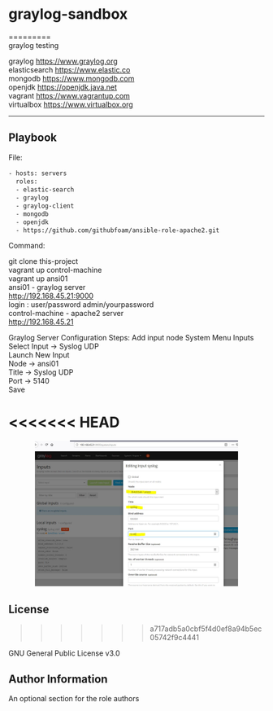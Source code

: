 # graylog-sandbox
=========  
graylog testing

graylog https://www.graylog.org  
elasticsearch  https://www.elastic.co    
mongodb https://www.mongodb.com  
openjdk https://openjdk.java.net      
vagrant https://www.vagrantup.com  
virtualbox https://www.virtualbox.org

----------------

Playbook
----------------


File:

    - hosts: servers
      roles:
      - elastic-search
      - graylog
      - graylog-client
      - mongodb
      - openjdk
      - https://github.com/githubfoam/ansible-role-apache2.git

Command:

git clone this-project  
vagrant up control-machine  
vagrant up ansi01  
ansi01 - graylog server  
http://192.168.45.21:9000  
login : user/password admin/yourpassword    
control-machine - apache2 server  
http://192.168.45.21  

Graylog Server Configuration Steps:  Add input node
System Menu
Inputs  
Select Input -> Syslog UDP  
Launch New Input  
Node -> ansi01  
Title -> Syslog UDP  
Port -> 5140  
Save  


<<<<<<< HEAD
=======
<div align="center">
    <img src="/screenshots/sysloginput.JPG" width="400px"</img> 
</div>

License
-------
>>>>>>> a717adb5a0cbf5f4d0ef8a94b5ec05742f9c4441

GNU General Public License v3.0

Author Information
------------------

An optional section for the role authors
